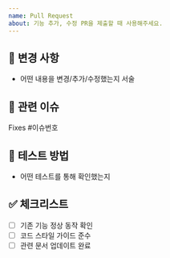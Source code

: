 ```yaml
---
name: Pull Request
about: 기능 추가, 수정 PR을 제출할 때 사용해주세요.
---
```


## 📌 변경 사항
- 어떤 내용을 변경/추가/수정했는지 서술

## 🔗 관련 이슈
Fixes #이슈번호

## 🧪 테스트 방법
- 어떤 테스트를 통해 확인했는지

## ✅ 체크리스트
- [ ] 기존 기능 정상 동작 확인
- [ ] 코드 스타일 가이드 준수
- [ ] 관련 문서 업데이트 완료
